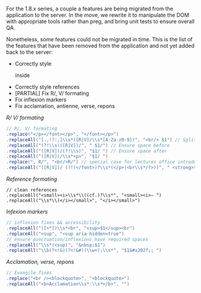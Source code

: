 For the 1.8.x series, a couple a features are being migrated from the
application to the server. In the move, we rewrite it to manipulate the DOM
with appropriate tools rather than preg, and bring unit tests to ensure
overall QA.

Nonetheless, some features could not be migrated in time. This is the list of
the features that have been removed from the application and not yet added back
to the server:

- Correctly style <p> inside <blockquote>
- Correctly style references
- [PARTIAL] Fix R/, V/ formating
- Fix inflexion markers
- Fix acclamation, antienne, verse, repons

*R/ V/ formating*
```java
// R/, V/ formating
.replace("</p></font></p>", "</font></p>")
.replaceAll("[.,!?:;]\\s*([R|V]/\\s*[A-Za-z0-9])", "<br/> $1") // Split lines...
.replaceAll("(?!\\s)([R|V])/", " $1/") // Ensure space before
.replaceAll("([R|V])/(?!\\s)", "$1/ ") // Ensure space after
.replaceAll("([R|V])/\\s*<p>", "$1/ ")
.replace(", R/", "<br/>R/") // special case for lectures office introduction. *sights*
.replaceAll("([R|V])/ (?!(</font>)?\\s*(</p>|<br\\s*/?>))", " <strong>$1/&nbsp;</strong>")
```

*Reference formating*
```
// clean references
.replaceAll("<small><i>\\s*\\((cf.)?\\s*", "<small><i>— ")
.replaceAll("\\s*\\)</i></small>", "</i></small>")
```

*Infexion markers*
```java
// inflexion fixes && accessibility
.replaceAll("([+*])\\s*<br", "<sup>$1</sup><br")
.replaceAll("<sup", "<sup aria-hidden=true")
// ensure punctuation/inflexions have required spaces
.replaceAll("\\s*(<sup)", "&nbsp;$1")
.replaceAll("\\b(?<!&)(?<!&#)(\\w+);\\s*", "$1&#x202f;; ")
```

*Acclamation, verse, repons*
```java
// Evangile fixes
.replace("<br /><blockquote>", "<blockquote>")
.replaceAll("<b>Acclamation\\s*:\\s*</b>", "")
```

